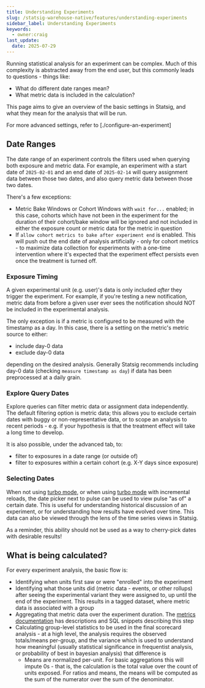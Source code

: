 ```yaml
---
title: Understanding Experiments
slug: /statsig-warehouse-native/features/understanding-experiments
sidebar_label: Understanding Experiments
keywords:
  - owner:craig
last_update:
  date: 2025-07-29
---
```


Running statistical analysis for an experiment can be complex. Much of this complexity is abstracted away from the end user, but this commonly leads to questions - things like:

- What do different date ranges mean?
- What metric data is included in the calculation?

This page aims to give an overview of the basic settings in Statsig, and what they mean for the analysis that will be run.

For more advanced settings, refer to [./configure-an-experiment]

## Date Ranges

The date range of an experiment controls the filters used when querying both exposure and metric data. For example, an experiment with a start date of `2025-02-01` and an end date of `2025-02-14` will query assignment data between those two dates, and also query metric data between those two dates.

There's a few exceptions:

- Metric Bake Windows or Cohort Windows with `wait for...` enabled; in this case, cohorts which have not been in the experiment for the duration of their cohort/bake window will be ignored and not included in either the exposure count or metric data for the metric in question
- If `allow cohort metrics to bake after experiment end` is enabled. This will push out the end date of analysis artificially - only for cohort metrics - to maximize data collection for experiments with a one-time intervention where it's expected that the experiment effect persists even once the treatment is turned off.

### Exposure Timing

A given experimental unit (e.g. user)'s data is only included _after_ they trigger the experiment. For example, if you're testing a new notification, metric data from before a given user ever sees the notification should NOT be included in the experimental analysis.

The only exception is if a metric is configured to be measured with the timestamp as a day. In this case, there is a setting on the metric's metric source to either:

- include day-0 data
- exclude day-0 data

depending on the desired analysis. Generally Statsig recommends including day-0 data (checking `measure timestamp as day`) if data has been preprocessed at a daily grain.

### Explore Query Dates

Explore queries can filter metric data or assignment data independently. The default filtering option is metric data; this allows you to exclude certain dates with buggy or non-representative data, or to scope an analysis to recent periods - e.g. if your hypothesis is that the treatment effect will take a long time to develop.

It is also possible, under the advanced tab, to:

- filter to exposures in a date range (or outside of)
- filter to exposures within a certain cohort (e.g. X-Y days since exposure)

### Selecting Dates

When not using [turbo mode](./turbo.md), or when using [turbo mode](./turbo.md) with incremental reloads, the date picker next to pulse can be used to view pulse "as of" a certain date. This is useful for understanding historical discussion of an experiment, or for understanding how results have evolved over time. This data can also be viewed through the lens of the time series views in Statsig.

As a reminder, this ability should not be used as a way to cherry-pick dates with desirable results!

## What is being calculated?

For every experiment analysis, the basic flow is:

- Identifying when units first saw or were "enrolled" into the experiment
- Identifying what those units did (metric data - events, or other rollups) after seeing the experimental variant they were assigned to, up until the end of the experiment. This results in a tagged dataset, where metric data is associated with a group
- Aggregating that metric data over the experiment duration. The [metrics documentation](../configuration/metrics.md) has descriptions and SQL snippets describing this step
- Calculating group-level statistics to be used in the final scorecard analysis - at a high level, the analysis requires the observed totals/means per-group, and the variance which is used to understand how meaningful (usually statistical significance in frequentist analysis, or probability of best in bayesian analysis) that difference is
  - Means are normalized per-unit. For basic aggregations this will impute 0s - that is, the calculation is the total value over the count of units exposed. For ratios and means, the means will be computed as the sum of the numerator over the sum of the denominator.
